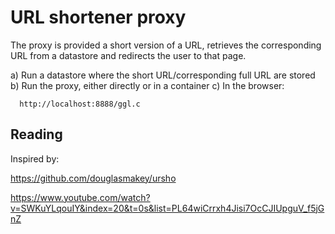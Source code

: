 # URL shortener proxy
The proxy is provided a short version of a URL, retrieves the corresponding URL from a datastore and redirects the user to that page.

a) Run a datastore where the short URL/corresponding full URL are stored
b) Run the proxy, either directly or in a container
c) In the browser:

      http://localhost:8888/ggl.c
   

## Reading

Inspired by:

https://github.com/douglasmakey/ursho

https://www.youtube.com/watch?v=SWKuYLqouIY&index=20&t=0s&list=PL64wiCrrxh4Jisi7OcCJIUpguV_f5jGnZ
